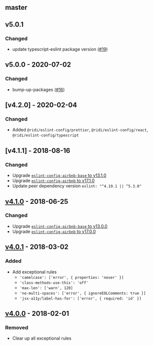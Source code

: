 ## master

## v5.0.1
### Changed
 - update typescript-eslint package version ([#19](https://github.com/ridi/eslint-config/pull/19))

## v5.0.0 - 2020-07-02
### Changed
- bump-up-packages ([#16](https://github.com/ridi/eslint-config/pull/16))

## [v4.2.0] - 2020-02-04
### Changed
- Added `@ridi/eslint-config/prettier`, `@ridi/eslint-config/react`, `@ridi/eslint-config/typescript`

## [v4.1.1] - 2018-08-16
### Changed
- Upgrade [`eslint-config-airbnb-base` to v13.1.0](https://github.com/airbnb/javascript/blob/master/packages/eslint-config-airbnb-base/CHANGELOG.md#1310--2018-08-13)
- Upgrade [`eslint-config-airbnb` to v17.1.0](https://github.com/airbnb/javascript/blob/master/packages/eslint-config-airbnb/CHANGELOG.md#1710--2018-08-13)
- Update peer dependency version `eslint: "^4.19.1 || ^5.3.0"`

## [v4.1.0] - 2018-06-25
### Changed
- Upgrade [`eslint-config-airbnb-base` to v13.0.0](https://github.com/airbnb/javascript/blob/master/packages/eslint-config-airbnb-base/CHANGELOG.md#1300--2018-06-21)
- Upgrade [`eslint-config-airbnb` to v17.0.0](https://github.com/airbnb/javascript/blob/master/packages/eslint-config-airbnb/CHANGELOG.md#1700--2018-06-21)

## [v4.0.1] - 2018-03-02
### Added
- Add exceptional rules
	- `'camelcase': ['error', { properties: 'never' }]`
	- `'class-methods-use-this': 'off'`
	- `'max-len': ['warn', 120]`
	- `'no-multi-spaces': ['error', { ignoreEOLComments: true }]`
	- `'jsx-a11y/label-has-for': ['error', { required: 'id' }]`

## [v4.0.0] - 2018-02-01
### Removed
- Clear up all exceptional rules

[Unreleased]: https://github.com/ridi/eslint-config/compare/v4.1.1...HEAD
[v4.1.0]: https://github.com/ridi/eslint-config/compare/v4.1.0...v4.1.1
[v4.1.0]: https://github.com/ridi/eslint-config/compare/v4.0.1...v4.1.0
[v4.0.1]: https://github.com/ridi/eslint-config/compare/v4.0.0...v4.0.1
[v4.0.0]: https://github.com/ridi/eslint-config/compare/v3.0.0...v4.0.0

